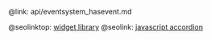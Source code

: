 @link: api/eventsystem_hasevent.md

@seolinktop: [widget library](https://webix.com)
@seolink: [javascript accordion](https://webix.com/widget/accordion/)